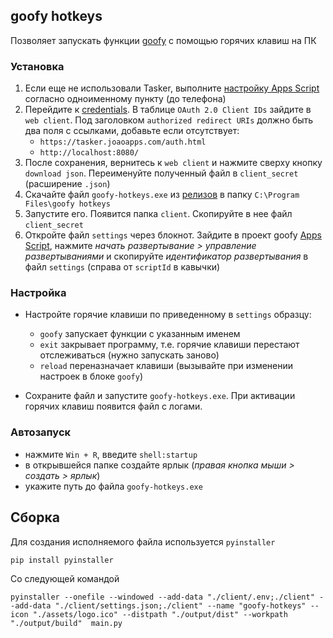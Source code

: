 ## goofy hotkeys

Позволяет запускать функции [goofy](https://github.com/Chimildic/goofy) с помощью горячих клавиш на ПК

### Установка

1. Если еще не использовали Tasker, выполните [настройку Apps Script](https://github.com/Chimildic/goofy/discussions/124) согласно одноименному пункту (до телефона)
2. Перейдите к [credentials](https://console.cloud.google.com/apis/credentials). В таблице `OAuth 2.0 Client IDs` зайдите в `web client`. Под заголовком `authorized redirect URIs` должно быть два поля с ссылками, добавьте если отсутствует:
   - `https://tasker.joaoapps.com/auth.html` 
   - `http://localhost:8080/`
3. После сохранения, вернитесь к `web client` и нажмите сверху кнопку `download json`. Переименуйте полученный файл в `client_secret` (расширение `.json`)
4. Скачайте файл `goofy-hotkeys.exe` из [релизов](https://github.com/Chimildic/goofy-hotkeys/releases) в папку `C:\Program Files\goofy hotkeys`
5. Запустите его. Появится папка `client`. Скопируйте в нее файл `client_secret`
6. Откройте файл `settings` через блокнот. Зайдите в проект goofy [Apps Script](https://script.google.com/home/all), нажмите _начать развертывание > управление развертываниями_ и скопируйте _идентификатор развертывания_ в файл `settings` (справа от `scriptId` в кавычки)

### Настройка
- Настройте горячие клавиши по приведенному в `settings` образцу:
   - `goofy` запускает функции с указанным именем
   - `exit` закрывает программу, т.е. горячие клавиши перестают отслеживаться (нужно запускать заново)
   - `reload` переназначает клавиши (вызывайте при изменении настроек в блоке `goofy`)  
    
- Сохраните файл и запустите `goofy-hotkeys.exe`. При активации горячих клавиш появится файл с логами.


### Автозапуск
- нажмите `Win + R`, введите `shell:startup`
- в открывшейся папке создайте ярлык (_правая кнопка мыши > создать > ярлык_)
- укажите путь до файла `goofy-hotkeys.exe`


## Сборка

Для создания исполняемого файла используется `pyinstaller`
```
pip install pyinstaller
```
Со следующей командой
```
pyinstaller --onefile --windowed --add-data "./client/.env;./client" --add-data "./client/settings.json;./client" --name "goofy-hotkeys" --icon "./assets/logo.ico" --distpath "./output/dist" --workpath "./output/build"  main.py
```